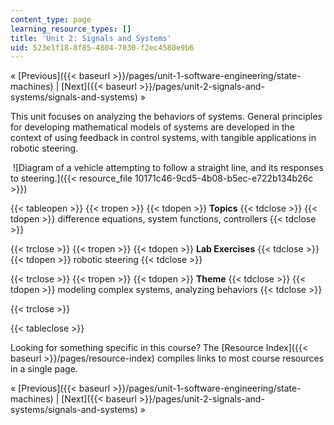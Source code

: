 ```yaml
---
content_type: page
learning_resource_types: []
title: 'Unit 2: Signals and Systems'
uid: 523e1f18-8f85-4804-7030-f2ec4580e9b6
---
```


« [Previous]({{< baseurl >}}/pages/unit-1-software-engineering/state-machines) | [Next]({{< baseurl >}}/pages/unit-2-signals-and-systems/signals-and-systems) »

This unit focuses on analyzing the behaviors of systems. General principles for developing mathematical models of systems are developed in the context of using feedback in control systems, with tangible applications in robotic steering.

 ![Diagram of a vehicle attempting to follow a straight line, and its responses to steering.]({{< resource_file 10171c46-9cd5-4b08-b5ec-e722b134b26c >}})

{{< tableopen >}}
{{< tropen >}}
{{< tdopen >}}
**Topics**
{{< tdclose >}}
{{< tdopen >}}
difference equations, system functions, controllers
{{< tdclose >}}

{{< trclose >}}
{{< tropen >}}
{{< tdopen >}}
**Lab Exercises**
{{< tdclose >}}
{{< tdopen >}}
robotic steering
{{< tdclose >}}

{{< trclose >}}
{{< tropen >}}
{{< tdopen >}}
**Theme**
{{< tdclose >}}
{{< tdopen >}}
modeling complex systems, analyzing behaviors
{{< tdclose >}}

{{< trclose >}}

{{< tableclose >}}

Looking for something specific in this course? The [Resource Index]({{< baseurl >}}/pages/resource-index) compiles links to most course resources in a single page.

« [Previous]({{< baseurl >}}/pages/unit-1-software-engineering/state-machines) | [Next]({{< baseurl >}}/pages/unit-2-signals-and-systems/signals-and-systems) »